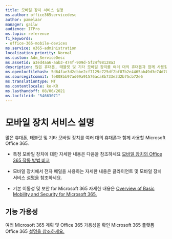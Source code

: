 ```yaml
---
title: 모바일 장치 서비스 설명
ms.author: office365servicedesc
author: pamelaar
manager: gailw
audience: ITPro
ms.topic: reference
f1_keywords:
- office-365-mobile-devices
ms.service: o365-administration
localization_priority: Normal
ms.custom: Adm_ServiceDesc
ms.assetid: a3ed4aa6-aab3-474f-909d-5f24f98128a3
description: 많은 휴대폰, 태블릿 및 기타 모바일 장치를 여러 대의 휴대폰과 함께 사용할 Microsoft Office 365.
ms.openlocfilehash: 5d64fae3d2cbbe2cf7129c725df2bf87b2e4465ab49d3e74d700bc92e903b4d9
ms.sourcegitcommit: fe808bb97ad09a91576aca8b733e3d2b75cb72e6
ms.translationtype: MT
ms.contentlocale: ko-KR
ms.lasthandoff: 08/06/2021
ms.locfileid: "54663071"
---
```

# <a name="mobile-devices-service-description"></a>모바일 장치 서비스 설명

많은 휴대폰, 태블릿 및 기타 모바일 장치를 여러 대의 휴대폰과 함께 사용할 Microsoft Office 365. 
  
- 특정 모바일 장치에 대한 자세한 내용은 다음을 참조하세요 [모바일 장치의 Office 365 작동 방법 비교](https://go.microsoft.com/fwlink/p/?LinkId=282337)
    
- 모바일 장치에서 전자 메일을 사용하는 자세한 내용은 클라이언트 및 모바일 장치 서비스 [설명을](../exchange-online-service-description/clients-and-mobile-devices.md) 참조하세요. 
    
- 기본 이동성 및 보안 for Microsoft 365 자세한 내용은 [Overview of Basic Mobility and Security for Microsoft 365.](/microsoft-365/admin/basic-mobility-security/overview)
    
## <a name="feature-availability"></a>기능 가용성

여러 Microsoft 365 계획 및 Office 365 가용성을 확인 Microsoft 365 플랫폼 Office 365 [설명을 참조하세요.](office-365-platform-service-description.md)
